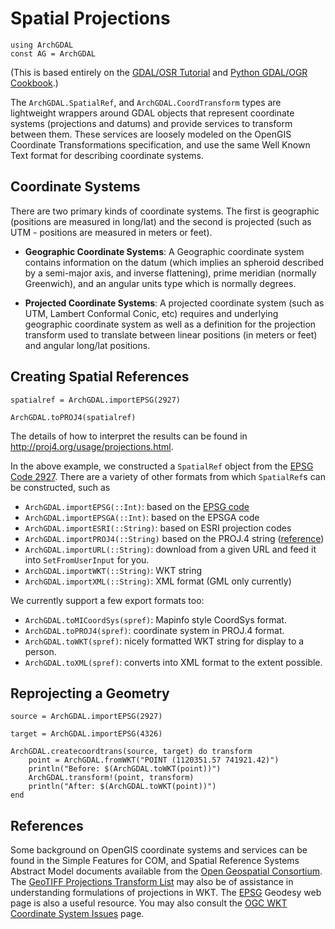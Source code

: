 # Spatial Projections

```@setup projections
using ArchGDAL
const AG = ArchGDAL
```

(This is based entirely on the [GDAL/OSR Tutorial](http://www.gdal.org/osr_tutorial.html) and [Python GDAL/OGR Cookbook](https://pcjericks.github.io/py-gdalogr-cookbook/projection.html).)

The `ArchGDAL.SpatialRef`, and `ArchGDAL.CoordTransform` types are lightweight wrappers around GDAL objects that represent coordinate systems (projections and datums) and provide services to transform between them. These services are loosely modeled on the OpenGIS Coordinate Transformations specification, and use the same Well Known Text format for describing coordinate systems.

## Coordinate Systems
There are two primary kinds of coordinate systems. The first is geographic (positions are measured in long/lat) and the second is projected (such as UTM - positions are measured in meters or feet).

* **Geographic Coordinate Systems**: A Geographic coordinate system contains information on the datum (which implies an spheroid described by a semi-major axis, and inverse flattening), prime meridian (normally Greenwich), and an angular units type which is normally degrees.

* **Projected Coordinate Systems**: A projected coordinate system (such as UTM, Lambert Conformal Conic, etc) requires and underlying geographic coordinate system as well as a definition for the projection transform used to translate between linear positions (in meters or feet) and angular long/lat positions.

## Creating Spatial References
```@example projections
spatialref = ArchGDAL.importEPSG(2927)
```

```@example projections
ArchGDAL.toPROJ4(spatialref)
```

The details of how to interpret the results can be found in http://proj4.org/usage/projections.html.

In the above example, we constructed a `SpatialRef` object from the [EPSG Code 2927](http://spatialreference.org/ref/epsg/2927/). There are a variety of other formats from which `SpatialRef`s can be constructed, such as

* `ArchGDAL.importEPSG(::Int)`: based on the [EPSG code](http://spatialreference.org/ref/epsg/)
* `ArchGDAL.importEPSGA(::Int)`: based on the EPSGA code
* `ArchGDAL.importESRI(::String)`: based on ESRI projection codes
* `ArchGDAL.importPROJ4(::String)` based on the PROJ.4 string ([reference](http://proj4.org/usage/projections.html))
* `ArchGDAL.importURL(::String)`: download from a given URL and feed it into `SetFromUserInput` for you.
* `ArchGDAL.importWKT(::String)`: WKT string
* `ArchGDAL.importXML(::String)`: XML format (GML only currently)

We currently support a few export formats too:

* `ArchGDAL.toMICoordSys(spref)`: Mapinfo style CoordSys format.
* `ArchGDAL.toPROJ4(spref)`: coordinate system in PROJ.4 format.
* `ArchGDAL.toWKT(spref)`: nicely formatted WKT string for display to a person.
* `ArchGDAL.toXML(spref)`: converts into XML format to the extent possible.

## Reprojecting a Geometry
```@example projections
source = ArchGDAL.importEPSG(2927)
```

```@example projections
target = ArchGDAL.importEPSG(4326)
```

```@example projections
ArchGDAL.createcoordtrans(source, target) do transform
    point = ArchGDAL.fromWKT("POINT (1120351.57 741921.42)")
    println("Before: $(ArchGDAL.toWKT(point))")
    ArchGDAL.transform!(point, transform)
    println("After: $(ArchGDAL.toWKT(point))")
end
```

## References

Some background on OpenGIS coordinate systems and services can be found in the Simple Features for COM, and Spatial Reference Systems Abstract Model documents available from the [Open Geospatial Consortium](https://www.opengeospatial.org/). The [GeoTIFF Projections Transform List](http://geotiff.maptools.org/proj_list/) may also be of assistance in understanding formulations of projections in WKT. The [EPSG](http://www.epsg.org/) Geodesy web page is also a useful resource. You may also consult the [OGC WKT Coordinate System Issues](https://gdal.org/tutorials/wktproblems.html) page.
